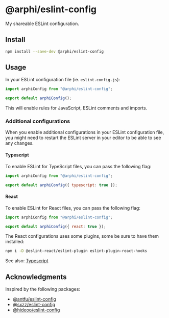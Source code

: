 # @arphi/eslint-config

My shareable ESLint configuration.

## Install

```sh
npm install --save-dev @arphi/eslint-config
```

## Usage

In your ESLint configuration file (ie. `eslint.config.js`):

```js
import arphiConfig from "@arphi/eslint-config";

export default arphiConfig();
```

This will enable rules for JavaScript, ESLint comments and imports.

### Additional configurations

When you enable additional configurations in your ESLint configuration file, you might need to restart the ESLint server in your editor to be able to see any changes.

#### Typescript

To enable ESLint for TypeScript files, you can pass the following flag:

```js
import arphiConfig from "@arphi/eslint-config";

export default arphiConfig({ typescript: true });
```

#### React

To enable ESLint for React files, you can pass the following flag:

```js
import arphiConfig from "@arphi/eslint-config";

export default arphiConfig({ react: true });
```

The React configurations uses some plugins, some be sure to have them installed:

```sh
npm i -D @eslint-react/eslint-plugin eslint-plugin-react-hooks
```

See also: [Typescript](#typescript)

## Acknowledgments

Inspired by the following packages:

- [@antfu/eslint-config](https://github.com/antfu/eslint-config)
- [@sxzz/eslint-config](https://github.com/sxzz/eslint-config)
- [@hideoo/eslint-config](https://github.com/HiDeoo/eslint-config)
